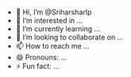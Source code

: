 - 👋 Hi, I’m @Sriharsharlp
- 👀 I’m interested in ...
- 🌱 I’m currently learning ...
- 💞️ I’m looking to collaborate on ...
- 📫 How to reach me ...
- 😄 Pronouns: ...
- ⚡ Fun fact: ...

<!---
Sriharsharlp/Sriharsharlp is a ✨ special ✨ repository because its `README.md` (this file) appears on your GitHub profile.
You can click the Preview link to take a look at your changes.
--->
